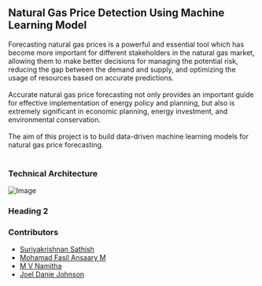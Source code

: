 ## Natural Gas Price Detection Using Machine Learning Model

Forecasting natural gas prices is a powerful and essential tool which has become more important for different stakeholders in the natural gas market, allowing them to make better decisions for managing the potential risk, reducing the gap between the demand and supply, and optimizing the usage of resources based on accurate predictions. <br><br>
Accurate natural gas price forecasting not only provides an important guide for effective implementation of energy policy and planning, but also is extremely significant in economic planning, energy investment, and environmental conservation. <br><br>
The aim of this project is to build data-driven machine learning  models for natural gas price forecasting. <br><br>

### Technical Architecture
![Image](https://github.com/suriya-1403/Natural-Gas-Price-Prediction-System/blob/main/Images/Technical%20Architecture.png)
<!-- Markdown is a lightweight and easy-to-use syntax for styling your writing. It includes conventions for

```markdown
Syntax highlighted code block

# Header 1
## Header 2
### Header 3

- Bulleted
- List

1. Numbered
2. List

**Bold** and _Italic_ and `Code` text

[Link](url) and ![Image](src)
```

For more details see [GitHub Flavored Markdown](https://guides.github.com/features/mastering-markdown/). -->

### Heading 2

<!-- Your Pages site will use the layout and styles from the Jekyll theme you have selected in your [repository settings](https://github.com/suriya-1403/Natural-Gas-Price-Prediction-System/settings/pages). The name of this theme is saved in the Jekyll `_config.yml` configuration file. -->

### Contributors
- [Suriyakrishnan Sathish](https://github.com/suriya-1403)
- [Mohamad Fasil Ansaary M](https://github.com/FasilCR7)
- [M V Namitha](https://github.com/MakamNamitha)
- [Joel Danie Johnson](https://github.com/Joeldanie)


<!-- Having trouble with Pages? Check out our [documentation](https://docs.github.com/categories/github-pages-basics/) or [contact support](https://support.github.com/contact) and we’ll help you sort it out. -->
